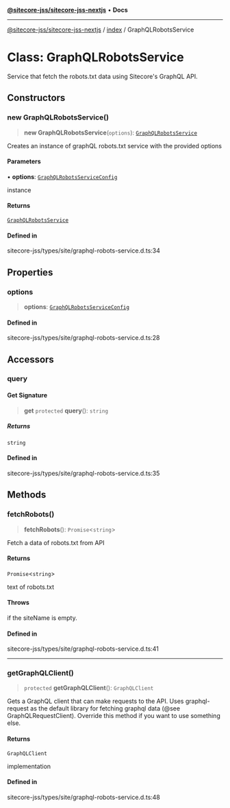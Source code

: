 [**@sitecore-jss/sitecore-jss-nextjs**](../../README.md) • **Docs**

***

[@sitecore-jss/sitecore-jss-nextjs](../../README.md) / [index](../README.md) / GraphQLRobotsService

# Class: GraphQLRobotsService

Service that fetch the robots.txt data using Sitecore's GraphQL API.

## Constructors

### new GraphQLRobotsService()

> **new GraphQLRobotsService**(`options`): [`GraphQLRobotsService`](GraphQLRobotsService.md)

Creates an instance of graphQL robots.txt service with the provided options

#### Parameters

• **options**: [`GraphQLRobotsServiceConfig`](../type-aliases/GraphQLRobotsServiceConfig.md)

instance

#### Returns

[`GraphQLRobotsService`](GraphQLRobotsService.md)

#### Defined in

sitecore-jss/types/site/graphql-robots-service.d.ts:34

## Properties

### options

> **options**: [`GraphQLRobotsServiceConfig`](../type-aliases/GraphQLRobotsServiceConfig.md)

#### Defined in

sitecore-jss/types/site/graphql-robots-service.d.ts:28

## Accessors

### query

#### Get Signature

> **get** `protected` **query**(): `string`

##### Returns

`string`

#### Defined in

sitecore-jss/types/site/graphql-robots-service.d.ts:35

## Methods

### fetchRobots()

> **fetchRobots**(): `Promise`\<`string`\>

Fetch a data of robots.txt from API

#### Returns

`Promise`\<`string`\>

text of robots.txt

#### Throws

if the siteName is empty.

#### Defined in

sitecore-jss/types/site/graphql-robots-service.d.ts:41

***

### getGraphQLClient()

> `protected` **getGraphQLClient**(): `GraphQLClient`

Gets a GraphQL client that can make requests to the API. Uses graphql-request as the default
library for fetching graphql data (@see GraphQLRequestClient). Override this method if you
want to use something else.

#### Returns

`GraphQLClient`

implementation

#### Defined in

sitecore-jss/types/site/graphql-robots-service.d.ts:48
